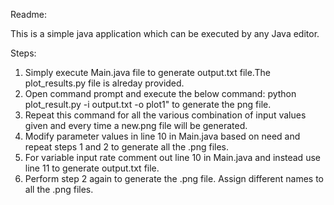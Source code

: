 Readme:

This is a simple java application which can be executed by any Java editor.

Steps:

1. Simply execute Main.java file to generate output.txt file.The plot_results.py file is alreday provided.
2. Open command prompt and execute the below command:
   python plot_result.py -i output.txt -o plot1" to generate the png file.
3. Repeat this command for all the various combination of input values given and every time a new.png file will be generated.
4. Modify parameter values in line 10 in Main.java based on need and repeat steps 1 and 2 to generate all the .png files.
5. For variable input rate comment out line 10 in Main.java and instead use line 11 to generate output.txt file. 
6. Perform step 2 again to generate the .png file. Assign different names to all the .png files.
